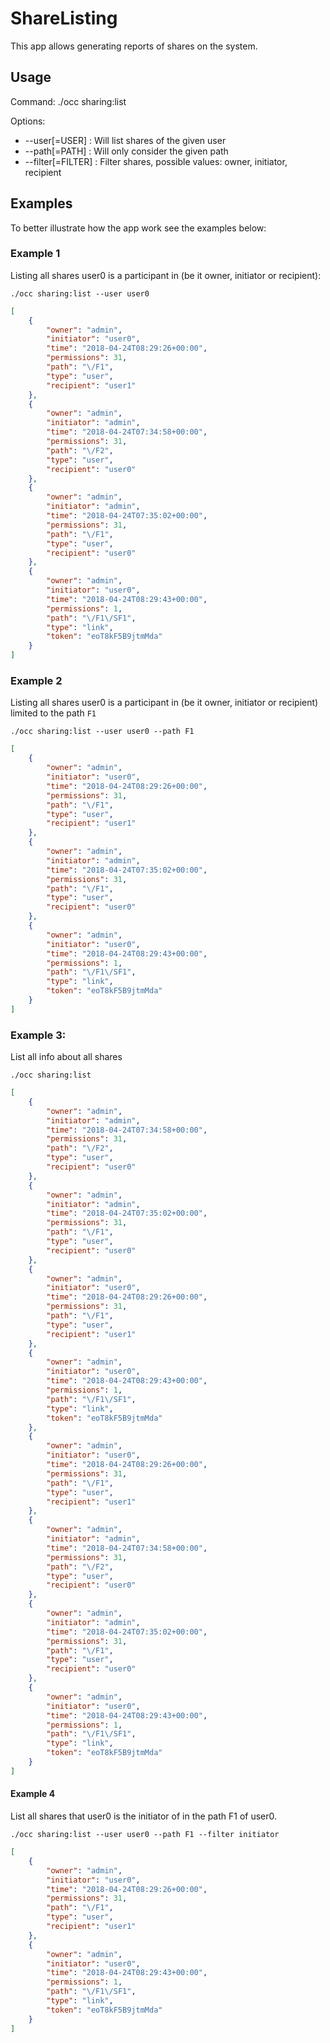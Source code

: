 # ShareListing

This app allows generating reports of shares on the system.


## Usage

Command:
./occ sharing:list

Options:
* --user[=USER] : Will list shares of the given user
* --path[=PATH] : Will only consider the given path
* --filter[=FILTER] : Filter shares, possible values: owner, initiator, recipient

## Examples

To better illustrate how the app work see the examples below:


### Example 1 

Listing all shares user0 is a participant in (be it owner, initiator or recipient):

`./occ sharing:list --user user0`

```json
[
    {
        "owner": "admin",
        "initiator": "user0",
        "time": "2018-04-24T08:29:26+00:00",
        "permissions": 31,
        "path": "\/F1",
        "type": "user",
        "recipient": "user1"
    },
    {
        "owner": "admin",
        "initiator": "admin",
        "time": "2018-04-24T07:34:58+00:00",
        "permissions": 31,
        "path": "\/F2",
        "type": "user",
        "recipient": "user0"
    },
    {
        "owner": "admin",
        "initiator": "admin",
        "time": "2018-04-24T07:35:02+00:00",
        "permissions": 31,
        "path": "\/F1",
        "type": "user",
        "recipient": "user0"
    },
    {
        "owner": "admin",
        "initiator": "user0",
        "time": "2018-04-24T08:29:43+00:00",
        "permissions": 1,
        "path": "\/F1\/SF1",
        "type": "link",
        "token": "eoT8kF5B9jtmMda"
    }
]
```

### Example 2

Listing all shares user0 is a participant in (be it owner, initiator or recipient) limited to the path `F1`

`./occ sharing:list --user user0 --path F1`

```json
[
    {
        "owner": "admin",
        "initiator": "user0",
        "time": "2018-04-24T08:29:26+00:00",
        "permissions": 31,
        "path": "\/F1",
        "type": "user",
        "recipient": "user1"
    },
    {
        "owner": "admin",
        "initiator": "admin",
        "time": "2018-04-24T07:35:02+00:00",
        "permissions": 31,
        "path": "\/F1",
        "type": "user",
        "recipient": "user0"
    },
    {
        "owner": "admin",
        "initiator": "user0",
        "time": "2018-04-24T08:29:43+00:00",
        "permissions": 1,
        "path": "\/F1\/SF1",
        "type": "link",
        "token": "eoT8kF5B9jtmMda"
    }
]
```

### Example 3:
List all info about all shares

`./occ sharing:list`

```json
[
    {
        "owner": "admin",
        "initiator": "admin",
        "time": "2018-04-24T07:34:58+00:00",
        "permissions": 31,
        "path": "\/F2",
        "type": "user",
        "recipient": "user0"
    },
    {
        "owner": "admin",
        "initiator": "admin",
        "time": "2018-04-24T07:35:02+00:00",
        "permissions": 31,
        "path": "\/F1",
        "type": "user",
        "recipient": "user0"
    },
    {
        "owner": "admin",
        "initiator": "user0",
        "time": "2018-04-24T08:29:26+00:00",
        "permissions": 31,
        "path": "\/F1",
        "type": "user",
        "recipient": "user1"
    },
    {
        "owner": "admin",
        "initiator": "user0",
        "time": "2018-04-24T08:29:43+00:00",
        "permissions": 1,
        "path": "\/F1\/SF1",
        "type": "link",
        "token": "eoT8kF5B9jtmMda"
    },
    {
        "owner": "admin",
        "initiator": "user0",
        "time": "2018-04-24T08:29:26+00:00",
        "permissions": 31,
        "path": "\/F1",
        "type": "user",
        "recipient": "user1"
    },
    {
        "owner": "admin",
        "initiator": "admin",
        "time": "2018-04-24T07:34:58+00:00",
        "permissions": 31,
        "path": "\/F2",
        "type": "user",
        "recipient": "user0"
    },
    {
        "owner": "admin",
        "initiator": "admin",
        "time": "2018-04-24T07:35:02+00:00",
        "permissions": 31,
        "path": "\/F1",
        "type": "user",
        "recipient": "user0"
    },
    {
        "owner": "admin",
        "initiator": "user0",
        "time": "2018-04-24T08:29:43+00:00",
        "permissions": 1,
        "path": "\/F1\/SF1",
        "type": "link",
        "token": "eoT8kF5B9jtmMda"
    }
]
```

#### Example 4

List all shares that user0 is the initiator of in the path F1 of user0.

`./occ sharing:list --user user0 --path F1 --filter initiator`

```json
[
    {
        "owner": "admin",
        "initiator": "user0",
        "time": "2018-04-24T08:29:26+00:00",
        "permissions": 31,
        "path": "\/F1",
        "type": "user",
        "recipient": "user1"
    },
    {
        "owner": "admin",
        "initiator": "user0",
        "time": "2018-04-24T08:29:43+00:00",
        "permissions": 1,
        "path": "\/F1\/SF1",
        "type": "link",
        "token": "eoT8kF5B9jtmMda"
    }
]
```
